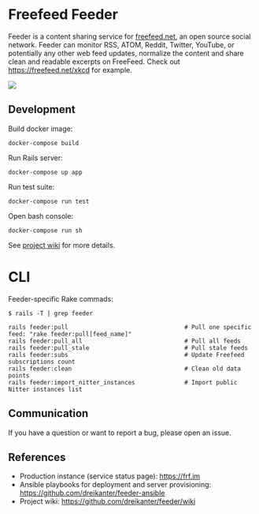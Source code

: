 # Freefeed Feeder

Feeder is a content sharing service for [freefeed.net](https://freefeed.net), an open source social network. Feeder can monitor RSS, ATOM, Reddit, Twitter, YouTube, or potentially any other web feed updates, normalize the content and share clean and readable excerpts on FreeFeed. Check out https://freefeed.net/xkcd for example.

![](https://raw.githubusercontent.com/dreikanter/feeder/master/screenshots/feeds-index.png)

## Development

Build docker image:

    docker-compose build

Run Rails server:

    docker-compose up app

Run test suite:

    docker-compose run test

Open bash console:

    docker-compose run sh

See [project wiki](https://github.com/dreikanter/feeder/wiki) for more details.

# CLI

Feeder-specific Rake commads:

    $ rails -T | grep feeder

    rails feeder:pull                                 # Pull one specific feed: "rake feeder:pull[feed_name]"
    rails feeder:pull_all                             # Pull all feeds
    rails feeder:pull_stale                           # Pull stale feeds
    rails feeder:subs                                 # Update Freefeed subscriptions count
    rails feeder:clean                                # Clean old data points
    rails feeder:import_nitter_instances              # Import public Nitter instances list

## Communication

If you have a question or want to report a bug, please open an issue.

## References

- Production instance (service status page): https://frf.im
- Ansible playbooks for deployment and server provisioning: https://github.com/dreikanter/feeder-ansible
- Project wiki: https://github.com/dreikanter/feeder/wiki
